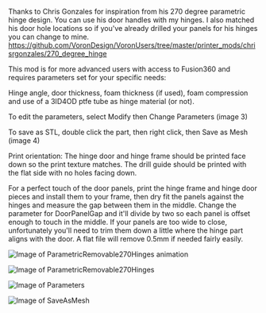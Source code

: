 Thanks to Chris Gonzales for inspiration from his 270 degree parametric hinge design. You can use his door handles with my hinges. I also matched his door hole locations so if you've already drilled your panels for his hinges you can change to mine.  
https://github.com/VoronDesign/VoronUsers/tree/master/printer_mods/chrisrgonzales/270_degree_hinge

This mod is for more advanced users with access to Fusion360 and requires parameters set for your specific needs: 

Hinge angle, door thickness, foam thickness (if used), foam compression and use of a 3ID4OD ptfe tube as hinge material (or not). 

To edit the parameters, select Modify then Change Parameters (image 3)

To save as STL, double click the part, then right click, then Save as Mesh (image 4) 

Print orientation: The hinge door and hinge frame should be printed face down so the print texture matches. The drill guide should be printed with the flat side with no holes facing down.  

For a perfect touch of the door panels, print the hinge frame and hinge door pieces and install them to your frame, then dry fit the panels against the hinges and measure the gap between them in the middle.  Change the parameter for DoorPanelGap and it'll divide by two so each panel is offset enough to touch in the middle. If your panels are too wide to close, unfortunately you'll need to trim them down a little where the hinge part aligns with the door.  A flat file will remove 0.5mm if needed fairly easily.

![Image of ParametricRemovable270Hinges animation](https://github.com/LoganFraser/VoronMods/blob/main/ParametricRemovable270Hinges/Images/ParametricRemovable270Hinges.gif)

![Image of ParametricRemovable270Hinges](https://github.com/LoganFraser/VoronMods/blob/main/ParametricRemovable270Hinges/Images/ParametricRemovable270Hinges.png)

![Image of Parameters](https://github.com/LoganFraser/VoronMods/blob/main/ParametricRemovable270Hinges/Images/F3DParameters.png)

![Image of SaveAsMesh](https://github.com/LoganFraser/VoronMods/blob/main/ParametricRemovable270Hinges/Images/SaveAsMesh.png)
